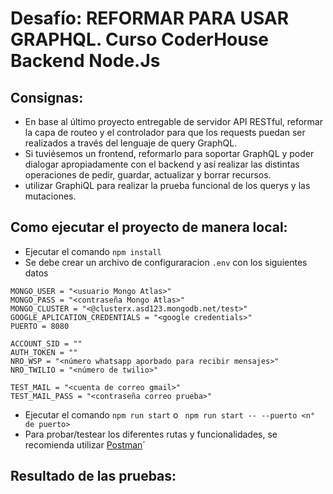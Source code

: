﻿# **Desafío: REFORMAR PARA USAR GRAPHQL**. Curso CoderHouse Backend Node.Js

## Consignas:

* En base al último proyecto entregable de servidor API RESTful, reformar la capa de routeo y el controlador para que los requests puedan ser realizados a través del lenguaje de query GraphQL.
* Si tuviésemos un frontend, reformarlo para soportar GraphQL y poder dialogar apropiadamente con el backend y así realizar las distintas operaciones de pedir, guardar, actualizar y borrar recursos.
* utilizar GraphiQL para realizar la prueba funcional de los querys y las mutaciones.

## Como ejecutar el proyecto de manera local:

* Ejecutar el comando `npm install`
* Se debe crear un archivo de configuraracion `.env` con los siguientes datos

```
MONGO_USER = "<usuario Mongo Atlas>"
MONGO_PASS = "<contraseña Mongo Atlas>"
MONGO_CLUSTER = "<@clusterx.asd123.mongodb.net/test>"
GOOGLE_APLICATION_CREDENTIALS = "<google credentials>"
PUERTO = 8080

ACCOUNT_SID = ""
AUTH_TOKEN = ""
NRO_WSP = "<número whatsapp aporbado para recibir mensajes>"
NRO_TWILIO = "<número de twilio>"

TEST_MAIL = "<cuenta de correo gmail>"
TEST_MAIL_PASS = "<contraseña correo prueba>"
```

* Ejecutar el comando `npm run start` o ` npm run start -- --puerto <n° de puerto>`
* Para probar/testear los diferentes rutas y funcionalidades, se recomienda utilizar [Postman](https://www.postman.com/downloads/)´

## Resultado de las pruebas:
